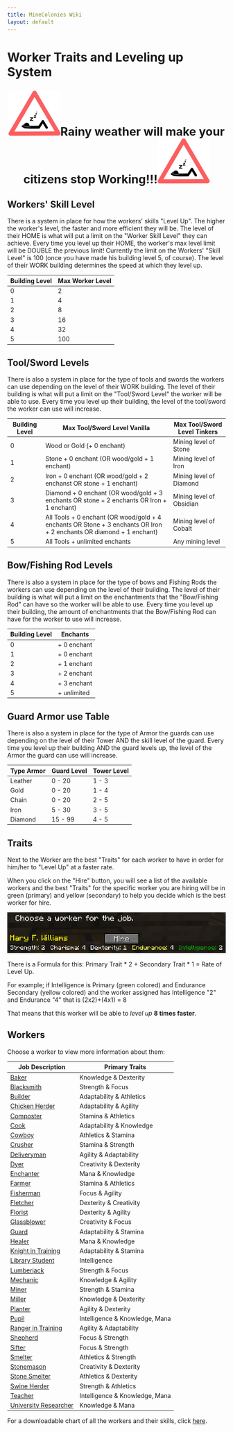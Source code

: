 ```yaml
---
title: MineColonies Wiki
layout: default
---
```

# Worker Traits and Leveling up System

<p style="text-align:center; font-size:20pt;"><img src="../../assets/images/tutorial/Sleep.png" alt="Sleep"><b>Rainy weather will make your citizens stop Working!!!</b><img src="../../assets/images/tutorial/Sleep.png" alt="Sleep"></p>

## Workers' Skill Level

There is a system in place for how the workers' skills "Level Up". The higher the worker's level, the faster and more efficient they will be. The level of their HOME is what will put a limit on the "Worker Skill Level" they can achieve. Every time you level up their HOME, the worker's max level limit will be DOUBLE the previous limit! Currently the limit on the Workers' "Skill Level" is 100 (once you have made his building level 5, of course). The level of their WORK building determines the speed at which they level up.

| Building Level | Max Worker Level |
| -------------- | ---------------- |
| 0              | 2                |
| 1              | 4                |
| 2              | 8                |
| 3              | 16               |
| 4              | 32               |
| 5              | 100              |

## Tool/Sword Levels

There is also a system in place for the type of tools and swords the workers can use depending on the level of their WORK building. The level of their building is what will put a limit on the "Tool/Sword Level" the worker will be able to use. Every time you level up their building, the level of the tool/sword the worker can use will increase.

| Building Level | Max Tool/Sword Level Vanilla | Max Tool/Sword Level Tinkers   |
| -------------- | ---------------------- | ------------------------ |
| 0              | Wood  or Gold (+ 0 enchant)    | Mining level of Stone    |
| 1              | Stone + 0 enchant (OR wood/gold + 1 enchant)  | Mining level of Iron     |
| 2              | Iron + 0 enchant  (OR wood/gold + 2 enchanst OR stone + 1 enchant)  | Mining level of Diamond  |
| 3              | Diamond + 0 enchant (OR wood/gold + 3 enchants OR stone + 2 enchants OR Iron + 1 enchant)  | Mining level of Obsidian |
| 4              | All Tools + 0 enchant (OR wood/gold + 4 enchants OR Stone + 3 enchants OR Iron + 2 enchants OR diamond + 1 enchant)  | Mining level of Cobalt   |
| 5              | All Tools + unlimited enchants  | Any mining level   |


## Bow/Fishing Rod Levels

There is also a system in place for the type of bows and Fishing Rods the workers can use depending on the level of their building. The level of their building is what will put a limit on the enchantments that the "Bow/Fishing Rod" can have so the worker will be able to use. Every time you level up their building, the amount of enchantments that the Bow/Fishing Rod can have for the worker to use will increase.

| Building Level | Enchants  |
| -------------- | ------------- |
| 0              | + 0 enchant   |
| 1              | + 0 enchant   |
| 2              | + 1 enchant   |
| 3              | + 2 enchant   |
| 4              | + 3 enchant   |
| 5              | + unlimited   |


## Guard Armor use Table

There is also a system in place for the type of Armor the guards can use depending on the level of their Tower AND the skill level of the guard. Every time you level up their building AND the guard levels up, the level of the Armor the guard can use will increase.

| Type Armor | Guard Level | Tower Level |
| ---------- | ----------- | ----------- |
| Leather    | 0 - 20      | 1 - 3       |
| Gold       | 0 - 20      | 1 - 4       |
| Chain      | 0 - 20      | 2 - 5       |
| Iron       | 5 - 30      | 3 - 5       |
| Diamond    | 15 - 99     | 4 - 5       |


## Traits

Next to the Worker are the best "Traits" for each worker to have in order for him/her to "Level Up" at a faster rate.

When you click on the "Hire" button, you will see a list of the available workers and the best "Traits" for the specific worker you are hiring will be in green (primary) and yellow (secondary) to help you decide which is the best worker for hire.

![Traits](../../assets/images/tutorial/traits.png)

There is a Formula for this: Primary Trait * 2 + Secondary Trait * 1 = Rate of Level Up.

For example; if Intelligence is Primary (green colored) and Endurance Secondary (yellow colored) and the worker assigned has Intelligence "2" and Endurance "4" that is (2x2)+(4x1) = 8

That means that this worker will be able to *level up* **8 times faster**.

## Workers

Choose a worker to view more information about them:

| Job Description                          | Primary Traits           |
| ---------------------------------------- | ------------------------ |
| [Baker](../workers/baker)                | Knowledge & Dexterity    |
| [Blacksmith](../workers/blacksmith)      | Strength & Focus         |
| [Builder](../workers/builder)            | Adaptability & Athletics |
| [Chicken Herder](../workers/chickenherder) | Adaptability & Agility |
| [Composter](../workers/composter)        | Stamina & Athletics      |
| [Cook](../workers/cook)                  | Adaptability & Knowledge |
| [Cowboy](../workers/cowboy)              | Athletics & Stamina      |
| [Crusher](../worker/crusher)             | Stamina & Strength       |
| [Deliveryman](../workers/deliveryman)    | Agility & Adaptability   |
| [Dyer](../workers/dyer)                  | Creativity & Dexterity   |
| [Enchanter](../workers/enchanter)        | Mana & Knowledge         |
| [Farmer](../workers/farmer)              | Stamina & Athletics      |
| [Fisherman](../workers/fisherman)        | Focus & Agility          |
| [Fletcher](../workers/fletcher)          | Dexterity & Creativity   |
| [Florist](../workers/florist)            | Dexterity & Agility      |
| [Glassblower](../workers/glassblower)    | Creativity & Focus       |
| [Guard](../workers/guard)                | Adaptability & Stamina   |
| [Healer](../workers/healer)              | Mana & Knowledge         |
| [Knight in Training](../workers/knightintraining) | Adaptability & Stamina   |
| [Library Student](../worker/librarystudent) | Intelligence          |
| [Lumberjack](../workers/lumberjack)      | Strength & Focus         |
| [Mechanic](../workers/mechanic)          | Knowledge & Agility      |
| [Miner](../workers/miner)                | Strength & Stamina       |
| [Miller](../workers/miller)              | Knowledge & Dexterity    |
| [Planter](../workers/planter)            | Agility & Dexterity      |
| [Pupil](../workers/pupil)                | Intelligence & Knowledge, Mana |
| [Ranger in Training](../workers/rangerintraining) | Agility & Adaptability   |
| [Shepherd](../workers/shepherd)          | Focus & Strength         |
| [Sifter](../workers/sifter)              | Focus & Strength         |
| [Smelter](../workers/smelter)            | Athletics & Strength     |
| [Stonemason](../workers/stonemason)      | Creativity & Dexterity   |
| [Stone Smelter](../workers/stonesmelter) | Athletics & Dexterity    |
| [Swine Herder](../workers/swineherder)   | Strength & Athletics     |
| [Teacher](../workers/teacher)            | Intelligence & Knowledge, Mana |
| [University Researcher](../workers/researcher) | Knowledge & Mana   |

For a downloadable chart of all the workers and their skills, click [here](../../assets/images/gui/jobsandskills.png).
